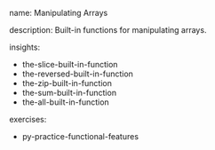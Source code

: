 name: Manipulating Arrays

description: Built-in functions for manipulating arrays.

insights:
  - the-slice-built-in-function
  - the-reversed-built-in-function
  - the-zip-built-in-function
  - the-sum-built-in-function
  - the-all-built-in-function

exercises:
  - py-practice-functional-features
